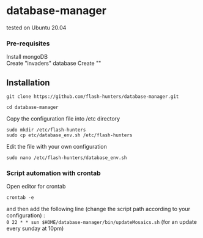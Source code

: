 # database-manager

tested on Ubuntu 20.04

### Pre-requisites
Install mongoDB  
Create "invaders" database
Create ""

## Installation

`git clone https://github.com/flash-hunters/database-manager.git`

`cd database-manager`

Copy the configuration file into /etc directory  
```shell script
sudo mkdir /etc/flash-hunters  
sudo cp etc/database_env.sh /etc/flash-hunters
```  

Edit the file with your own configuration  
```shell script
sudo nano /etc/flash-hunters/database_env.sh
```  

### Script automation with crontab

Open editor for crontab  
```shell script
crontab -e
```  
and then add the following line (change the script path according to your configuration) :  
`0 22 * * sun $HOME/database-manager/bin/updateMosaics.sh` (for an update every sunday at 10pm) 